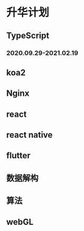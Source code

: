 # 升华计划



## TypeScript 

### 	2020.09.29-2021.02.19

## koa2

## Nginx

## react

## react native

## flutter

## 数据解构

## 算法

## webGL